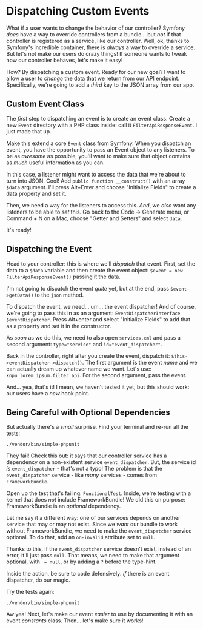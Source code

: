 # Dispatching Custom Events

What if a user wants to change the behavior of our controller? Symfony *does* have
a way to override controllers from a bundle... but *not* if that controller is
registered as a service, like our controller. Well, ok, thanks to Symfony's incredible
container, there is *always* a way to override a service. But let's not make our
users do crazy things! If someone wants to tweak how our controller behaves, let's
make it easy!

How? By dispatching a custom event. Ready for our new goal? I want to allow a
user to *change* the data that we return from our API endpoint. Specifically,
we're going to add a *third* key to the JSON array from our app.

## Custom Event Class

The *first* step to dispatching an event is to create an event class. Create a
new `Event` directory with a PHP class inside: call it `FilterApiResponseEvent`.
I just made that up.

Make this extend a core `Event` class from Symfony. When you dispatch an event,
you have the opportunity to pass an Event object to any listeners. To be as
*awesome* as possible, you'll want to make sure that object contains as *much* useful
information as you can.

In this case, a listener might want to access the data that we're about to turn 
into JSON. Cool! Add `public function __construct()` with an array `$data` argument.
I'll press Alt+Enter and choose "Initialize Fields" to create a data property and
set it.

Then, we need a way for the listeners to access this. *And*, we *also* want any
listeners to be able to *set* this. Go back to the Code -> Generate menu, or
Command + N on a Mac, choose "Getter and Setters" and select `data`.

It's ready!

## Dispatching the Event

Head to your controller: this is where we'll *dispatch* that event. First, set
the data to a `$data` variable and then create the event object:
`$event = new FilterApiResponseEvent()` passing it the data.

I'm not going to dispatch the event *quite* yet, but at the end, pass `$event->getData()`
to the `json` method.

To dispatch the event, we need... um... the event dispatcher! And of course, we're
going to pass this in as an argument: `EventDispatcherInterface $eventDispatcher`.
Press Alt+enter and select "Initialize Fields" to add that as a property and set
it in the constructor.

As *soon* as we do this, we need to also open `services.xml` and pass a second
argument: `type="service"` and `id="event_dispatcher"`.

Back in the controller, right after you create the event, dispatch it:
`$this->eventDispatcher->dispatch()`. The first argument is the event *name* and
we can actually dream up whatever name we want. Let's use:
`knpu_lorem_ipsum.filter_api`. For the second argument, pass the event.

And... yea, that's it! I mean, we haven't tested it yet, but this should work: our
users have a *new* hook point.

## Being Careful with Optional Dependencies

But actually there's a *small* surprise. Find your terminal and re-run all the tests:

```terminal-silent
./vendor/bin/simple-phpunit
```

They fail! Check this out: it says that our controller service has a dependency
on a non-existent service `event_dispatcher`. But, the service id *is*
`event_dispatcher` - that's not a typo! The problem is that the `event_dispatcher`
service - like *many* services - comes from `FrameworkBundle`.

Open up the test that's failing: `FunctionalTest`. Inside, we're testing with a
kernel that does *not* include FrameworkBundle! We did this on purpose: FrameworkBundle
is an *optional* dependency.

Let me say it a different way: one of our services depends on another service that
may or may not exist. Since we *want* our bundle to work without FrameworkBundle,
we need to make the `event_dispatcher` service optional. To do that, add an `on-invalid`
attribute set to `null`.

Thanks to this, if the `event_dispatcher` service doesn't exist, instead of an error,
it'll just pass `null`. That means, we need to make that argument optional, with
` = null`, or by adding a `?` before the type-hint.

Inside the action, be sure to code defensively: *if* there is an event dispatcher,
do our magic.

Try the tests again:

```terminal-silent
./vendor/bin/simple-phpunit
```

Aw yea! Next, let's make our event *easier* to use by documenting it with an event
*constants* class. Then... let's make sure it works!
